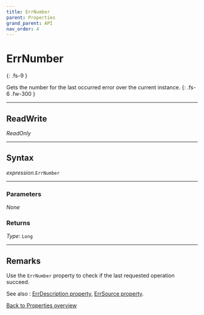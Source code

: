 ```yaml
---
title: ErrNumber
parent: Properties
grand_parent: API
nav_order: 4
---
```


# ErrNumber
{: .fs-9 }

Gets the number for the last occurred error over the current instance.
{: .fs-6 .fw-300 }

---

## ReadWrite

_ReadOnly_

---

## Syntax

*expression*.`ErrNumber`

---

### Parameters

_None_

### Returns

*Type*: `Long`

---

## Remarks

Use the `ErrNumber` property to check if the last requested operation succeed.

See also
: [ErrDescription property](https://ws-garcia.github.io/VBA-CSV-interface/docs/api/properties/errors/errdescription.html), [ErrSource property](https://ws-garcia.github.io/VBA-CSV-interface/docs/api/properties/errors/errsource.html).
 
[Back to Properties overview](https://ws-garcia.github.io/VBA-CSV-interface/docs/api/properties/)